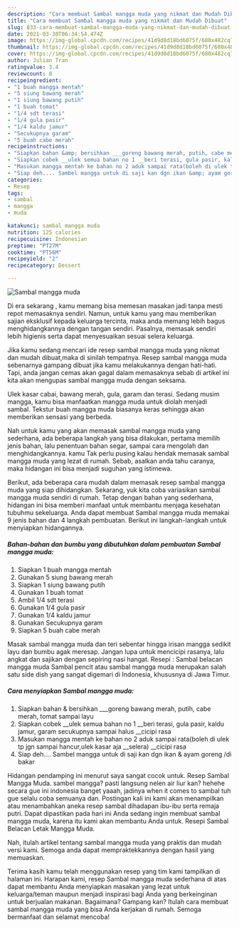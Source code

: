 ```yaml
---
description: "Cara membuat Sambal mangga muda yang nikmat dan Mudah Dibuat"
title: "Cara membuat Sambal mangga muda yang nikmat dan Mudah Dibuat"
slug: 833-cara-membuat-sambal-mangga-muda-yang-nikmat-dan-mudah-dibuat
date: 2021-03-30T06:34:54.474Z
image: https://img-global.cpcdn.com/recipes/41d9d8d18bd6075f/680x482cq70/sambal-mangga-muda-foto-resep-utama.jpg
thumbnail: https://img-global.cpcdn.com/recipes/41d9d8d18bd6075f/680x482cq70/sambal-mangga-muda-foto-resep-utama.jpg
cover: https://img-global.cpcdn.com/recipes/41d9d8d18bd6075f/680x482cq70/sambal-mangga-muda-foto-resep-utama.jpg
author: Julian Tran
ratingvalue: 3.4
reviewcount: 8
recipeingredient:
- "1 buah mangga mentah"
- "5 siung bawang merah"
- "1 siung bawang putih"
- "1 buah tomat"
- "1/4 sdt terasi"
- "1/4 gula pasir"
- "1/4 kaldu jamur"
- "Secukupnya garam"
- "5 buah cabe merah"
recipeinstructions:
- "Siapkan bahan &amp; bersihkan ___goreng bawang merah, putih, cabe merah, tomat sampai layu"
- "Siapkan cobek __ulek semua bahan no 1 __beri terasi, gula pasir, kaldu jamur, garam secukupnya sampai halus __cicipi rasa"
- "Masukan mangga mentah ke bahan no 2 aduk sampai rata(boleh di ulek tp jgn sampai hancur,ulek kasar aja __selera) __cicipi rasa"
- "Siap deh.... Sambel mangga untuk di saji kan dgn ikan &amp; ayam goreng /di bakar"
categories:
- Resep
tags:
- sambal
- mangga
- muda

katakunci: sambal mangga muda 
nutrition: 125 calories
recipecuisine: Indonesian
preptime: "PT27M"
cooktime: "PT56M"
recipeyield: "2"
recipecategory: Dessert

---
```



![Sambal mangga muda](https://img-global.cpcdn.com/recipes/41d9d8d18bd6075f/680x482cq70/sambal-mangga-muda-foto-resep-utama.jpg)

Di era  sekarang , kamu memang bisa memesan masakan jadi tanpa mesti repot memasaknya sendiri. Namun, untuk kamu yang mau memberikan sajian eksklusif kepada keluarga tercinta, maka anda memang lebih bagus menghidangkannya dengan tangan sendiri. Pasalnya, memasak sendiri lebih higienis serta dapat menyesuaikan sesuai selera keluarga.

Jika kamu sedang mencari ide resep sambal mangga muda yang nikmat dan mudah dibuat,maka di sinilah tempatnya. Resep sambal mangga muda  sebenarnya gampang dibuat jika kamu melakukannya dengan hati-hati. Tapi, anda jangan cemas akan gagal dalam memasaknya 
sebab di artikel ini kita akan mengupas sambal mangga muda dengan seksama.  

Ulek kasar cabai, bawang merah, gula, garam dan terasi. Sedang musim mangga, kamu bisa manfaatkan mangga muda untuk diolah menjadi sambal. Tekstur buah mangga muda biasanya keras sehingga akan memberikan sensasi yang berbeda.

Nah untuk kamu yang akan memasak sambal mangga muda yang sederhana, ada beberapa langkah yang bisa dilakukan, pertama memilih jenis bahan, lalu penentuan bahan segar, sampai cara mengolah dan menghidangkannya. kamu Tak perlu pusing kalau hendak memasak sambal mangga muda yang lezat di rumah. Sebab, asalkan anda  tahu caranya, maka hidangan ini bisa menjadi suguhan yang istimewa.

Berikut, ada beberapa cara mudah dalam memasak resep sambal mangga muda yang siap dihidangkan. Sekarang, yuk kita coba variasikan sambal mangga muda sendiri di rumah. Tetap dengan bahan yang sederhana, hidangan ini bisa memberi manfaat untuk membantu menjaga kesehatan tubuhmu sekeluarga. Anda dapat membuat Sambal mangga muda memakai 9 jenis bahan dan 4 langkah pembuatan. Berikut ini langkah-langkah untuk menyiapkan hidangannya.

<!--inarticleads1-->

##### Bahan-bahan dan bumbu yang dibutuhkan dalam pembuatan Sambal mangga muda:

1. Siapkan 1 buah mangga mentah
1. Gunakan 5 siung bawang merah
1. Siapkan 1 siung bawang putih
1. Gunakan 1 buah tomat
1. Ambil 1/4 sdt terasi
1. Gunakan 1/4 gula pasir
1. Gunakan 1/4 kaldu jamur
1. Gunakan Secukupnya garam
1. Siapkan 5 buah cabe merah


Masak sambal mangga muda dan teri sebentar hingga irisan mangga sedikit layu dan bumbu agak meresap. Jangan lupa untuk mencicipi rasanya, lalu angkat dan sajikan dengan sepiring nasi hangat. Resepi : Sambal belacan mangga muda Sambal pencit atau sambal mangga muda merupakan salah satu side dish yang sangat digemari di Indonesia, khususnya di Jawa Timur. 

<!--inarticleads2-->

##### Cara menyiapkan Sambal mangga muda:

1. Siapkan bahan &amp; bersihkan ___goreng bawang merah, putih, cabe merah, tomat sampai layu
1. Siapkan cobek __ulek semua bahan no 1 __beri terasi, gula pasir, kaldu jamur, garam secukupnya sampai halus __cicipi rasa
1. Masukan mangga mentah ke bahan no 2 aduk sampai rata(boleh di ulek tp jgn sampai hancur,ulek kasar aja __selera) __cicipi rasa
1. Siap deh.... Sambel mangga untuk di saji kan dgn ikan &amp; ayam goreng /di bakar


Hidangan pendamping ini menurut saya sangat cocok untuk. Resep Sambal Mangga Muda. sambel mangga? pasti langsung nelen air liur kan? hehehe secara gue ini indonesia banget yaaah, jadinya when it comes to sambal tuh gue selalu coba semuanya dan. Postingan kali ini kami akan menampilkan atau menambahkan aneka resep sambal dihadapan ibu-ibu serta remaja putri. Dapat dipastikan pada hari ini Anda sedang ingin membuat sambal mangga muda, karena itu kami akan membantu Anda untuk. Resepi Sambal Belacan Letak Mangga Muda. 

Nah, itulah artikel tentang  sambal mangga muda  yang praktis dan mudah versi kami. Semoga anda dapat mempraktekkannya dengan hasil yang memuaskan. 

Terima kasih kamu telah menggunakan resep yang tim kami tampilkan di halaman ini. Harapan kami, resep  Sambal mangga muda sederhana di atas dapat membantu Anda menyiapkan masakan yang lezat untuk keluarga/teman maupun menjadi inspirasi bagi Anda yang berkeinginan untuk berjualan makanan. Bagaimana? Gampang kan? Itulah cara membuat sambal mangga muda yang bisa Anda kerjakan di rumah. Semoga bermanfaat dan selamat mencoba!

